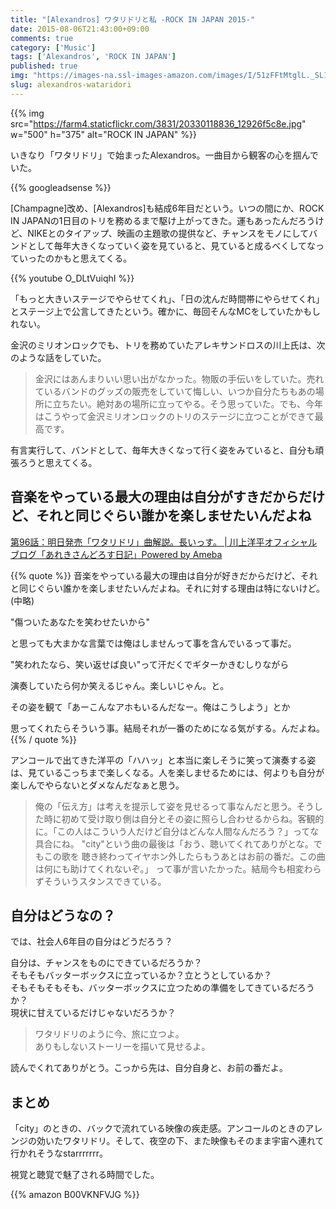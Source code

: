 ```yaml
---
title: "[Alexandros] ワタリドリと私 -ROCK IN JAPAN 2015-"
date: 2015-08-06T21:43:00+09:00
comments: true
category: ['Music']
tags: ['Alexandros', 'ROCK IN JAPAN']
published: true
img: "https://images-na.ssl-images-amazon.com/images/I/51zFFtMtglL._SL160_.jpg"
slug: alexandros-wataridori
---
```


{{% img src="https://farm4.staticflickr.com/3831/20330118836_12926f5c8e.jpg" w="500" h="375" alt="ROCK IN JAPAN" %}}

いきなり「ワタリドリ」で始まったAlexandros。一曲目から観客の心を掴んでいた。

{{% googleadsense %}}


[Champagne]改め、[Alexandros]も結成6年目だという。いつの間にか、ROCK IN JAPANの1日目のトリを務めるまで駆け上がってきた。運もあったんだろうけど、NIKEとのタイアップ、映画の主題歌の提供など、チャンスをモノにしてバンドとして毎年大きくなっていく姿を見ていると、見ていると成るべくしてなっていったのかもと思えてくる。

{{% youtube O_DLtVuiqhI %}}

「もっと大きいステージでやらせてくれ」、「日の沈んだ時間帯にやらせてくれ」とステージ上で公言してきたという。確かに、毎回そんなMCをしていたかもしれない。


金沢のミリオンロックでも、トリを務めていたアレキサンドロスの川上氏は、次のような話をしていた。

> 金沢にはあんまりいい思い出がなかった。物販の手伝いをしていた。売れているバンドのグッズの販売をしていて悔しい、いつか自分たちもあの場所に立ちたい。絶対あの場所に立ってやる。そう思っていた。でも、今年はこうやって金沢ミリオンロックのトリのステージに立つことができて最高です。


有言実行して、バンドとして、毎年大きくなって行く姿をみていると、自分も頑張ろうと思えてくる。



## 音楽をやっている最大の理由は自分がすきだからだけど、それと同じぐらい誰かを楽しませたいんだよね

[第96話：明日発売「ワタリドリ」曲解説。長いっす。 \| 川上洋平オフィシャルブログ「あれきさんどろす日記」Powered by Ameba](https://ameblo.jp/chamhibi5/entry-12002796369.html)

{{% quote %}}
音楽をやっている最大の理由は自分が好きだからだけど、それと同じぐらい誰かを楽しませたいんだよね。それに対する理由は特にないけど。 (中略)

"傷ついたあなたを笑わせたいから"

と思っても大まかな言葉では俺はしませんって事を含んでいるって事だ。

"笑われたなら、笑い返せば良い"って汗だくでギターかきむしりながら

演奏していたら何か笑えるじゃん。楽しいじゃん。と。

その姿を観て「あーこんなアホもいるんだなー。俺はこうしよう」とか

思ってくれたらそういう事。結局それが一番のためになる気がする。んだよね。
{{% / quote %}}

アンコールで出てきた洋平の「ハハッ」と本当に楽しそうに笑って演奏する姿は、見ているこっちまで楽しくなる。人を楽しませるためには、何よりも自分が楽しんでやらないとダメなんだなぁと思う。



>俺の「伝え方」は考えを提示して姿を見せるって事なんだと思う。そうした時に初めて受け取り側は自分とその姿に照らし合わせるからね。客観的に。「この人はこういう人だけど自分はどんな人間なんだろう？」ってな具合にね。
"city"という曲の最後は「おう、聴いてくれてありがとな。でもこの歌を
聴き終わってイヤホン外したらもうあとはお前の番だ。この曲は何にも助けてくれないぞ。」
って事が言いたかった。結局今も相変わらずそういうスタンスできている。


## 自分はどうなの？

では、社会人6年目の自分はどうだろう？

自分は、チャンスをものにできているだろうか？  
そもそもバッターボックスに立っているか？立とうとしているか？  
そもそもそもそも、バッターボックスに立つための準備をしてきているだろうか？  
現状に甘えているだけじゃないだろうか？  

>ワタリドリのように今、旅に立つよ。  
>ありもしないストーリーを描いて見せるよ。


読んでくれてありがとう。こっから先は、自分自身と、お前の番だよ。



## まとめ

「city」のときの、バックで流れている映像の疾走感。アンコールのときのアレンジの効いたワタリドリ。そして、夜空の下、また映像もそのまま宇宙へ連れて行かれそうなstarrrrrrr。

視覚と聴覚で魅了される時間でした。


{{% amazon B00VKNFVJG %}}
